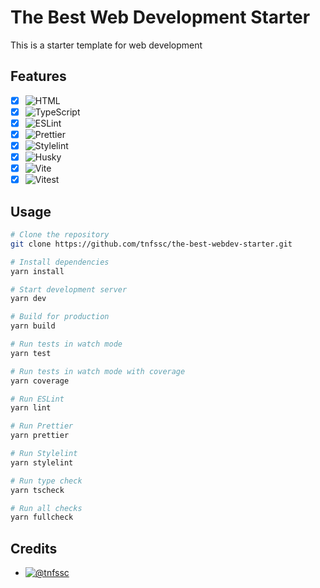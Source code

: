 # The Best Web Development Starter

This is a starter template for web development

## Features

- [x] ![HTML](https://img.shields.io/badge/HTML--black?style=flat-square&logo=html5)
- [x] ![TypeScript](https://img.shields.io/badge/TypeScript--black?style=flat-square&logo=typescript)
- [x] ![ESLint](https://img.shields.io/badge/ESLint--black?style=flat-square&logo=eslint)
- [x] ![Prettier](https://img.shields.io/badge/Prettier--black?style=flat-square&logo=prettier)
- [x] ![Stylelint](https://img.shields.io/badge/Stylelint--black?style=flat-square&logo=stylelint)
- [x] ![Husky](https://img.shields.io/badge/Husky--black?style=flat-square&logo=pre-commit)
- [x] ![Vite](https://img.shields.io/badge/Vite--black?style=flat-square&logo=vite)
- [x] ![Vitest](https://img.shields.io/badge/Vitest--black?style=flat-square&logo=vitest)

## Usage

```bash
# Clone the repository
git clone https://github.com/tnfssc/the-best-webdev-starter.git

# Install dependencies
yarn install

# Start development server
yarn dev

# Build for production
yarn build

# Run tests in watch mode
yarn test

# Run tests in watch mode with coverage
yarn coverage

# Run ESLint
yarn lint

# Run Prettier
yarn prettier

# Run Stylelint
yarn stylelint

# Run type check
yarn tscheck

# Run all checks
yarn fullcheck
```

## Credits

- [![@tnfssc](https://img.shields.io/badge/Creator-@tnfssc-black?style=for-the-badge)](https://github.com/tnfssc)
